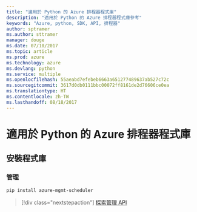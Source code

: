 ```yaml
---
title: "適用於 Python 的 Azure 排程器程式庫"
description: "適用於 Python 的 Azure 排程器程式庫參考"
keywords: "Azure, python, SDK, API, 排程器"
author: sptramer
ms.author: sttramer
manager: douge
ms.date: 07/10/2017
ms.topic: article
ms.prod: azure
ms.technology: azure
ms.devlang: python
ms.service: multiple
ms.openlocfilehash: 55aeabd7efebeb6663a651277489637ab527c72c
ms.sourcegitcommit: 3617d0db0111bbc00072ff8161de2d76606ce0ea
ms.translationtype: HT
ms.contentlocale: zh-TW
ms.lasthandoff: 08/18/2017
---
```

# <a name="azure-scheduler-libraries-for-python"></a>適用於 Python 的 Azure 排程器程式庫

## <a name="install-the-libraries"></a>安裝程式庫


### <a name="management"></a>管理

```bash
pip install azure-mgmt-scheduler
```
> [!div class="nextstepaction"]
> [探索管理 API](/python/api/overview/azure/scheduler/managementlibrary)